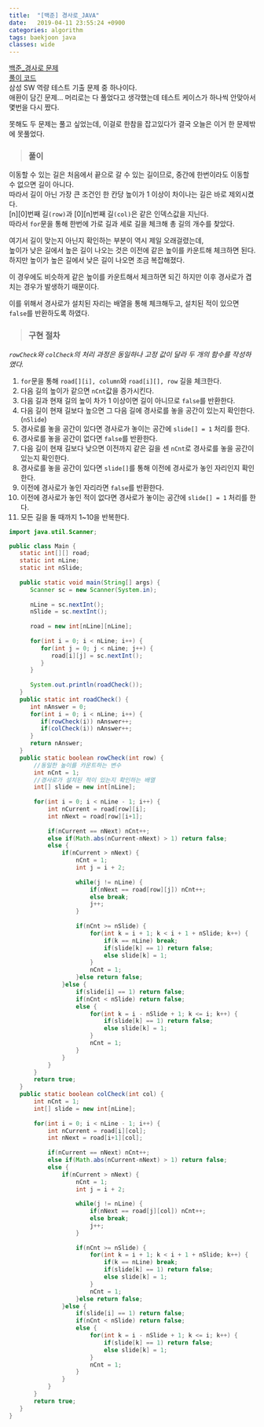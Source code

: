 ```yaml
---
title:  "[백준] 경사로_JAVA"
date:   2019-04-11 23:55:24 +0900
categories: algorithm
tags: baekjoon java
classes: wide
---
```


[백준_경사로 문제](https://www.acmicpc.net/problem/14890)  
[풀이 코드](https://github.com/2ssue/Algorithm/blob/master/Baekjoon/14890.java)  
삼성 SW 역량 테스트 기출 문제 중 하나이다.  
애환이 담긴 문제... 머리로는 다 풀었다고 생각했는데 테스트 케이스가 하나씩 안맞아서 몇번을 다시 짰다.  
  
못해도 두 문제는 풀고 싶었는데, 이걸로 한참을 잡고있다가 결국 오늘은 이거 한 문제밖에 못풀었다.  

> ### 풀이

이동할 수 있는 길은 처음에서 끝으로 갈 수 있는 길이므로, 중간에 한번이라도 이동할 수 없으면 길이 아니다.  
따라서 길이 아닌 가장 큰 조건인 한 칸당 높이가 1 이상이 차이나는 길은 바로 제외시켰다.  
[n][0]번째 길`(row)`과 [0][n]번째 길`(col)`은 같은 인덱스값을 지닌다.  
따라서 `for`문을 통해 한번에 가로 길과 세로 길을 체크해 총 길의 개수를 찾았다.  
  
여기서 길이 맞는지 아닌지 확인하는 부분이 역시 제일 오래걸렸는데,  
높이가 낮은 길에서 높은 길이 나오는 것은 이전에 같은 높이를 카운트해 체크하면 된다.  
하지만 높이가 높은 길에서 낮은 길이 나오면 조금 복잡해졌다.  
  
이 경우에도 비슷하게 같은 높이를 카운트해서 체크하면 되긴 하지만 이후 경사로가 겹치는 경우가 발생하기 때문이다.  
  
이를 위해서 경사로가 설치된 자리는 배열을 통해 체크해두고, 설치된 적이 있으면 `false`를 반환하도록 하였다.  

> ### 구현 절차

*`rowCheck`와 `colCheck`의 처리 과정은 동일하나 고정 값이 달라 두 개의 함수를 작성하였다.*

1. `for`문을 통해 `road[][i], column`와 `road[i][], row` 길을 체크한다.  
2. 다음 길의 높이가 같으면 `nCnt`값을 증가시킨다.
3. 다음 길과 현재 길의 높이 차가 1 이상이면 길이 아니므로 `false`를 반환한다.
4. 다음 길이 현재 길보다 높으면 그 다음 길에 경사로를 놓을 공간이 있는지 확인한다. (`nSlide`)
5. 경사로를 놓을 공간이 있다면 경사로가 놓이는 공간에 `slide[] = 1` 처리를 한다.  
6. 경사로를 놓을 공간이 없다면 `false`를 반환한다.
7. 다음 길이 현재 길보다 낮으면 이전까지 같은 길을 센 `nCnt`로 경사로를 놓을 공간이 있는지 확인한다.
8. 경사로를 놓을 공간이 있다면 `slide[]`를 통해 이전에 경사로가 놓인 자리인지 확인한다.
9. 이전에 경사로가 놓인 자리라면 `false`를 반환한다.
10. 이전에 경사로가 놓인 적이 없다면 경사로가 놓이는 공간에 `slide[] = 1` 처리를 한다.
11. 모든 길을 돌 때까지 1~10을 반복한다. 

```java
import java.util.Scanner;

public class Main {
   static int[][] road;
   static int nLine;
   static int nSlide;
   
   public static void main(String[] args) {
      Scanner sc = new Scanner(System.in);
      
      nLine = sc.nextInt();
      nSlide = sc.nextInt();
      
      road = new int[nLine][nLine];
      
      for(int i = 0; i < nLine; i++) {
         for(int j = 0; j < nLine; j++) {
            road[i][j] = sc.nextInt();
         }
      }
      
      System.out.println(roadCheck());
   }
   public static int roadCheck() {
      int nAnswer = 0;
      for(int i = 0; i < nLine; i++) {
         if(rowCheck(i)) nAnswer++;
         if(colCheck(i)) nAnswer++;
      }
      return nAnswer;
   }
   public static boolean rowCheck(int row) {
       //동일한 높이를 카운트하는 변수
       int nCnt = 1;
       //경사로가 설치된 적이 있는지 확인하는 배열
       int[] slide = new int[nLine];
       
       for(int i = 0; i < nLine - 1; i++) {
           int nCurrent = road[row][i];
           int nNext = road[row][i+1];
           
           if(nCurrent == nNext) nCnt++;
           else if(Math.abs(nCurrent-nNext) > 1) return false;
           else {
               if(nCurrent > nNext) {
                   nCnt = 1;
                   int j = i + 2;
                   
                   while(j != nLine) {
                       if(nNext == road[row][j]) nCnt++;
                       else break;
                       j++;
                   }
                   
                   if(nCnt >= nSlide) {
                       for(int k = i + 1; k < i + 1 + nSlide; k++) {
                           if(k == nLine) break;
                           if(slide[k] == 1) return false;
                           else slide[k] = 1;
                       }
                       nCnt = 1;
                   }else return false;
               }else {
                   if(slide[i] == 1) return false;
                   if(nCnt < nSlide) return false;
                   else {
                       for(int k = i - nSlide + 1; k <= i; k++) {
                           if(slide[k] == 1) return false;
                           else slide[k] = 1;
                       }
                       nCnt = 1;
                   }
               }
           }
       }
       return true;
   }
   public static boolean colCheck(int col) {
       int nCnt = 1;
       int[] slide = new int[nLine];
       
       for(int i = 0; i < nLine - 1; i++) {
           int nCurrent = road[i][col];
           int nNext = road[i+1][col];
           
           if(nCurrent == nNext) nCnt++;
           else if(Math.abs(nCurrent-nNext) > 1) return false;
           else {
               if(nCurrent > nNext) {
                   nCnt = 1;
                   int j = i + 2;
                   
                   while(j != nLine) {
                       if(nNext == road[j][col]) nCnt++;
                       else break;
                       j++;
                   }
                   
                   if(nCnt >= nSlide) {
                       for(int k = i + 1; k < i + 1 + nSlide; k++) {
                           if(k == nLine) break;
                           if(slide[k] == 1) return false;
                           else slide[k] = 1;
                       }
                       nCnt = 1;
                   }else return false;
               }else {
                   if(slide[i] == 1) return false;
                   if(nCnt < nSlide) return false;
                   else {
                       for(int k = i - nSlide + 1; k <= i; k++) {
                           if(slide[k] == 1) return false;
                           else slide[k] = 1;
                       }
                       nCnt = 1;
                   }
               }
           }
       }
       return true;
   }   
}
```